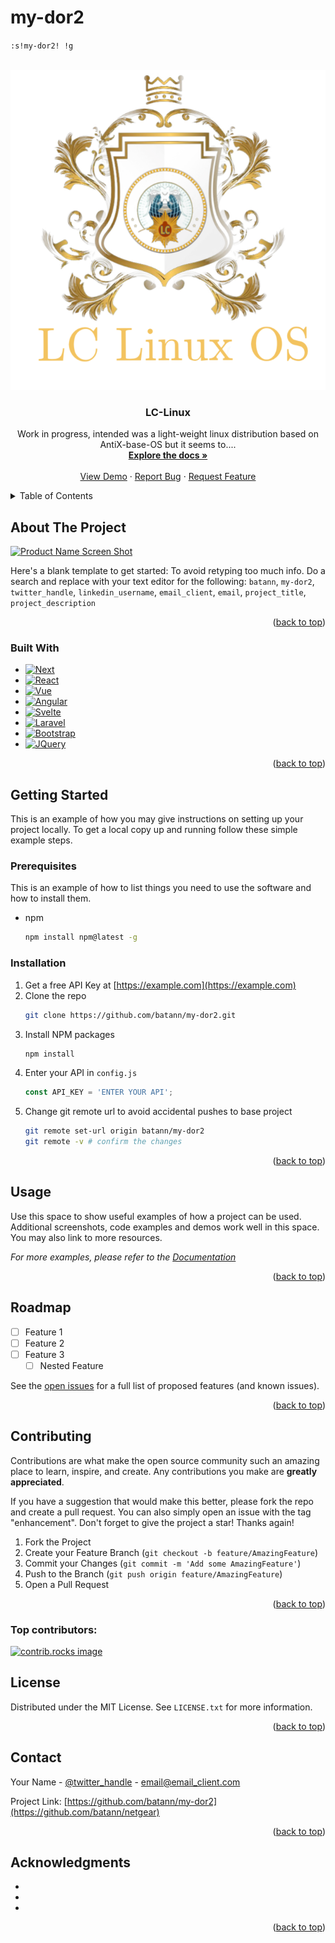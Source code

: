 # my-dor2

<code>:s!my-dor2! !g</code>
<a id="my-dor2-top"></a>

<!-- PROJECT LOGO -->
<br />
<div align="center">
  <a href="https://github.com/batann/my-dor2/images/logo.png">
    <img src="images/logo.png" alt="Logo" width="512" height="512">
  </a>

<h3 align="center">LC-Linux</h3>

  <p align="center">
    Work in progress,
    intended was a light-weight linux distribution based on AntiX-base-OS
    but it seems to....
    <br />
    <a href="https://github.com/batann/my-dor2"><strong>Explore the docs »</strong></a>
    <br />
    <br />
    <a href="https://github.com/batann/my-dor2">View Demo</a>
    ·
    <a href="https://github.com/batann/my-dor2/issues/new?labels=bug&template=bug-report---.md">Report Bug</a>
    ·
    <a href="https://github.com/batann/my-dor2/issues/new?labels=enhancement&template=feature-request---.md">Request Feature</a>
  </p>
</div>



<!-- TABLE OF CONTENTS -->
<details>
  <summary>Table of Contents</summary>
  <ol>
    <li>
      <a href="#about-the-project">About The Project</a>
      <ul>
        <li><a href="#built-with">Built With</a></li>
      </ul>
    </li>
    <li>
      <a href="#getting-started">Getting Started</a>
      <ul>
        <li><a href="#prerequisites">Prerequisites</a></li>
        <li><a href="#installation">Installation</a></li>
      </ul>
    </li>
    <li><a href="#usage">Usage</a></li>
    <li><a href="#roadmap">Roadmap</a></li>
    <li><a href="#contributing">Contributing</a></li>
    <li><a href="#license">License</a></li>
    <li><a href="#contact">Contact</a></li>
    <li><a href="#acknowledgments">Acknowledgments</a></li>
  </ol>
</details>



<!-- ABOUT THE PROJECT -->
## About The Project

[![Product Name Screen Shot][product-screenshot]](https://example.com)

Here's a blank template to get started: To avoid retyping too much info. Do a search and replace with your text editor for the following: `batann`, `my-dor2`, `twitter_handle`, `linkedin_username`, `email_client`, `email`, `project_title`, `project_description`

<p align="right">(<a href="#my-dor2-top">back to top</a>)</p>



### Built With

* [![Next][Next.js]][Next-url]
* [![React][React.js]][React-url]
* [![Vue][Vue.js]][Vue-url]
* [![Angular][Angular.io]][Angular-url]
* [![Svelte][Svelte.dev]][Svelte-url]
* [![Laravel][Laravel.com]][Laravel-url]
* [![Bootstrap][Bootstrap.com]][Bootstrap-url]
* [![JQuery][JQuery.com]][JQuery-url]

<p align="right">(<a href="#my-dor2-top">back to top</a>)</p>



<!-- GETTING STARTED -->
## Getting Started

This is an example of how you may give instructions on setting up your project locally.
To get a local copy up and running follow these simple example steps.

### Prerequisites

This is an example of how to list things you need to use the software and how to install them.
* npm
  ```sh
  npm install npm@latest -g
  ```

### Installation

1. Get a free API Key at [https://example.com](https://example.com)
2. Clone the repo
   ```sh
   git clone https://github.com/batann/my-dor2.git
   ```
3. Install NPM packages
   ```sh
   npm install
   ```
4. Enter your API in `config.js`
   ```js
   const API_KEY = 'ENTER YOUR API';
   ```
5. Change git remote url to avoid accidental pushes to base project
   ```sh
   git remote set-url origin batann/my-dor2
   git remote -v # confirm the changes
   ```

<p align="right">(<a href="#my-dor2-top">back to top</a>)</p>



<!-- USAGE EXAMPLES -->
## Usage

Use this space to show useful examples of how a project can be used. Additional screenshots, code examples and demos work well in this space. You may also link to more resources.

_For more examples, please refer to the [Documentation](https://example.com)_

<p align="right">(<a href="#my-dor2-top">back to top</a>)</p>



<!-- ROADMAP -->
## Roadmap

- [ ] Feature 1
- [ ] Feature 2
- [ ] Feature 3
    - [ ] Nested Feature

See the [open issues](https://github.com/batann/my-dor2/issues) for a full list of proposed features (and known issues).

<p align="right">(<a href="#my-dor2-top">back to top</a>)</p>



<!-- CONTRIBUTING -->
## Contributing

Contributions are what make the open source community such an amazing place to learn, inspire, and create. Any contributions you make are **greatly appreciated**.

If you have a suggestion that would make this better, please fork the repo and create a pull request. You can also simply open an issue with the tag "enhancement".
Don't forget to give the project a star! Thanks again!

1. Fork the Project
2. Create your Feature Branch (`git checkout -b feature/AmazingFeature`)
3. Commit your Changes (`git commit -m 'Add some AmazingFeature'`)
4. Push to the Branch (`git push origin feature/AmazingFeature`)
5. Open a Pull Request

<p align="right">(<a href="#my-dor2-top">back to top</a>)</p>

### Top contributors:

<a href="https://github.com/batann/my-dor2/graphs/contributors">
  <img src="https://contrib.rocks/image?repo=batann/my-dor2" alt="contrib.rocks image" />
</a>



<!-- LICENSE -->
## License

Distributed under the MIT License. See `LICENSE.txt` for more information.

<p align="right">(<a href="#my-dor2-top">back to top</a>)</p>



<!-- CONTACT -->
## Contact

Your Name - [@twitter_handle](https://twitter.com/twitter_handle) - email@email_client.com

Project Link: [https://github.com/batann/my-dor2](https://github.com/batann/netgear)

<p align="right">(<a href="#my-dor2-top">back to top</a>)</p>



<!-- ACKNOWLEDGMENTS -->
## Acknowledgments

* []()
* []()
* []()

<p align="right">(<a href="#my-dor2-top">back to top</a>)</p>



<!-- MARKDOWN LINKS & IMAGES -->
<!-- https://www.markdownguide.org/basic-syntax/#reference-style-links -->
[contributors-shield]: https://img.shields.io/github/contributors/batann/my-dor2.svg?style=for-the-badge
[contributors-url]: https://github.com/batann/my-dor2/graphs/contributors
[forks-shield]: https://img.shields.io/github/forks/batann/my-dor2.svg?style=for-the-badge
[forks-url]: https://github.com/batann/my-dor2/network/members
[stars-shield]: https://img.shields.io/github/stars/batann/my-dor2.svg?style=for-the-badge
[stars-url]: https://github.com/batann/my-dor2/stargazers
[issues-shield]: https://img.shields.io/github/issues/batann/my-dor2.svg?style=for-the-badge
[issues-url]: https://github.com/batann/my-dor2/issues
[license-shield]: https://img.shields.io/github/license/batann/my-dor2.svg?style=for-the-badge
[license-url]: https://github.com/batann/my-dor2/blob/master/LICENSE.txt
[linkedin-shield]: https://img.shields.io/badge/-LinkedIn-black.svg?style=for-the-badge&logo=linkedin&colorB=555
[linkedin-url]: https://linkedin.com/in/linkedin_username
[product-screenshot]: images/screenshot.png
[Next.js]: https://img.shields.io/badge/next.js-000000?style=for-the-badge&logo=nextdotjs&logoColor=white
[Next-url]: https://nextjs.org/
[React.js]: https://img.shields.io/badge/React-20232A?style=for-the-badge&logo=react&logoColor=61DAFB
[React-url]: https://reactjs.org/
[Vue.js]: https://img.shields.io/badge/Vue.js-35495E?style=for-the-badge&logo=vuedotjs&logoColor=4FC08D
[Vue-url]: https://vuejs.org/
[Angular.io]: https://img.shields.io/badge/Angular-DD0031?style=for-the-badge&logo=angular&logoColor=white
[Angular-url]: https://angular.io/
[Svelte.dev]: https://img.shields.io/badge/Svelte-4A4A55?style=for-the-badge&logo=svelte&logoColor=FF3E00
[Svelte-url]: https://svelte.dev/
[Laravel.com]: https://img.shields.io/badge/Laravel-FF2D20?style=for-the-badge&logo=laravel&logoColor=white
[Laravel-url]: https://laravel.com
[Bootstrap.com]: https://img.shields.io/badge/Bootstrap-563D7C?style=for-the-badge&logo=bootstrap&logoColor=white
[Bootstrap-url]: https://getbootstrap.com
[JQuery.com]: https://img.shields.io/badge/jQuery-0769AD?style=for-the-badge&logo=jquery&logoColor=white
[JQuery-url]: https://jquery.com 


